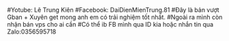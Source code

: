 #Yotube: Lê Trung Kiên
#Facebook: DaiDienMienTrung.81
#Đây là bản vượt Gban + Xuyên get mong anh em có trải nghiệm tốt nhất. 
#Ngoài ra mình còn nhận bán vps cho ai cần
#Có thể ib FB mình qua ID kia hoặc nhắn tin qua Zalo:0356595718
